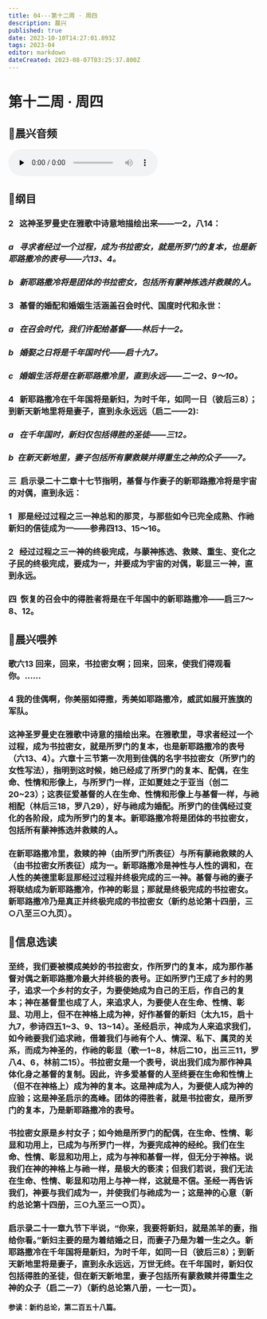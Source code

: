 ```yaml
---
title: 04---第十二周 · 周四
description: 晨兴
published: true
date: 2023-10-10T14:27:01.893Z
tags: 2023-04
editor: markdown
dateCreated: 2023-08-07T03:25:37.800Z
---
```


# 第十二周 · 周四
## 🎵晨兴音频
<audio id="audio" controls="" preload="none">
      <source id="mp3" src="/2023-04/week12/week12day4.mp3">
</audio>

## 📖纲目

### 2   这神圣罗曼史在雅歌中诗意地描绘出来——一2，八14：

### *a   寻求者经过一个过程，成为书拉密女，就是所罗门的复本，也是新耶路撒冷的表号——六13、4。*

### *b   新耶路撒冷将是团体的书拉密女，包括所有蒙神拣选并救赎的人。*

### 3   基督的婚配和婚姻生活涵盖召会时代、国度时代和永世：

### *a   在召会时代，我们许配给基督——林后十一2。*

### *b   婚娶之日将是千年国时代——启十九7。*

### *c   婚姻生活将是在新耶路撒冷里，直到永远——二一2、9～10。*

### 4   新耶路撒冷在千年国将是新妇，为时千年，如同一日（彼后三8）；到新天新地里将是妻子，直到永永远远（启二——2):

### *a   在千年国时，新妇仅包括得胜的圣徒——三12。*

### *b  在新天新地里，妻子包括所有蒙救赎并得重生之神的众子——7。*

### 三  启示录二十二章十七节指明，基督与作妻子的新耶路撒冷将是宇宙的对偶，直到永远：

### 1   那是经过过程之三一神总和的那灵，与那些如今已完全成熟、作祂新妇的信徒成为一——参弗四13、15～16。

### 2   经过过程之三一神的终极完成，与蒙神拣选、救赎、重生、变化之子民的终极完成，要成为一，并要成为宇宙的对偶，彰显三一神，直到永远。

### 四  恢复的召会中的得胜者将是在千年国中的新耶路撒冷——启三7～8、12。

## 📖晨兴喂养

### **歌六13	回来，回来，书拉密女啊；回来，回来，使我们得观看你。……**

### **4	我的佳偶啊，你美丽如得撒，秀美如耶路撒冷，威武如展开旌旗的军队。**

### 这神圣罗曼史在雅歌中诗意的描绘出来。在雅歌里，寻求者经过一个过程，成为书拉密女，就是所罗门的复本，也是新耶路撒冷的表号（六13、4）。六章十三节第一次用到佳偶的名字书拉密女（所罗门的女性写法），指明到这时候，她已经成了所罗门的复本、配偶，在生命、性情和形像上，与所罗门一样，正如夏娃之于亚当（创二20~23）；这表征爱基督的人在生命、性情和形像上与基督一样，与祂相配（林后三18，罗八29），好与祂成为婚配。所罗门的佳偶经过变化的各阶段，成为所罗门的复本。新耶路撒冷将是团体的书拉密女，包括所有蒙神拣选并救赎的人。

### 在新耶路撒冷里，救赎的神（由所罗门所表征）与所有蒙祂救赎的人（由书拉密女所表征）成为一。新耶路撒冷是神性与人性的调和，在人性的美德里彰显那经过过程并终极完成的三一神。基督与祂的妻子将联结成为新耶路撒冷，作神的彰显；那就是终极完成的书拉密女。新耶路撒冷乃是真正并终极完成的书拉密女（新约总论第十四册，三○八至三○九页）。

## 📖信息选读

### 至终，我们要被模成美妙的书拉密女，作所罗门的复本，成为那作基督对偶之新耶路撒冷最大并终极的表号。正如所罗门王成了乡村的男子，追求一个乡村的女子，为要使她成为自己的王后，作自己的复本；神在基督里也成了人，来追求人，为要使人在生命、性情、彰显、功用上，但不在神格上成为神，好作基督的新妇（太九15，启十九7，参诗四五1~3、9、13~14）。圣经启示，神成为人来追求我们，如今祂要我们追求祂，借着我们与祂有个人、情深、私下、属灵的关系，而成为神圣的，作祂的彰显（歌一1~8，林后二10，出三三11，罗八4、6，林前二15）。书拉密女是一个表号，说出我们成为那作神具体化身之基督的复制。因此，许多爱基督的人至终要在生命和性情上（但不在神格上）成为神的复本。这是神成为人，为要使人成为神的应验；这是神圣启示的高峰。团体的得胜者，就是书拉密女，是所罗门的复本，乃是新耶路撒冷的表号。

### 书拉密女原是乡村女子；如今她是所罗门的配偶，在生命、性情、彰显和功用上，已成为与所罗门一样，为要完成神的经纶。我们在生命、性情、彰显和功用上，成为与神和基督一样，但无分于神格。说我们在神的神格上与祂一样，是极大的亵渎；但我们若说，我们无法在生命、性情、彰显和功用上与神一样，这就是不信。圣经一再告诉我们，神要与我们成为一，并使我们与祂成为一；这是神的心意（新约总论第十四册，三○九至三一○页）。

### 启示录二十一章九节下半说，“你来，我要将新妇，就是羔羊的妻，指给你看。”新妇主要的是为着结婚之日，而妻子乃是为着一生之久。新耶路撒冷在千年国将是新妇，为时千年，如同一日（彼后三8）；到新天新地里将是妻子，直到永永远远，万世无终。在千年国时，新妇仅包括得胜的圣徒，但在新天新地里，妻子包括所有蒙救赎并得重生之神的众子（启二一7）（新约总论第八册，一七一页）。

**参读：新约总论，第二百五十八篇。**
<!-- Google tag (gtag.js) -->
<script async src="https://www.googletagmanager.com/gtag/js?id=G-1P8709Z16T"></script>
<script>
  window.dataLayer = window.dataLayer || [];
  function gtag(){dataLayer.push(arguments);}
  gtag('js', new Date());

  gtag('config', 'G-1P8709Z16T');
</script>